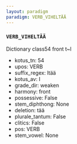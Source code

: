 ```yaml
---
layout: paradigm
paradigm: VERB_VIHELTÄÄ
---
```

### ` VERB_VIHELTÄÄ `

Dictionary class54 front t~l
* kotus_tn: 54
* upos: VERB
* suffix_regex: ltää
* kotus_av: I
* grade_dir: weaken
* harmony: front
* possessive: False
* stem_diphthong: None
* deletion: tää
* plurale_tantum: False
* clitics: False
* pos: VERB
* stem_vowel: None

